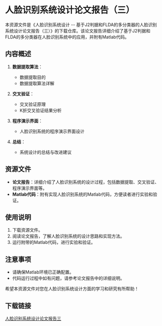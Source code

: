 # 人脸识别系统设计论文报告（三）

本资源文件是《人脸识别系统设计 -- 基于J2判据和FLDA的多分类器的人脸识别系统设计论文报告（三）》的下载仓库。该论文报告详细介绍了基于J2判据和FLDA的多分类器在人脸识别系统中的应用，并附有Matlab代码。

## 内容概述

1. **数据提取算法**：
   - 数据提取目的
   - 数据提取算法详解

2. **交叉验证**：
   - 交叉验证原理
   - K折交叉验证结果分析

3. **程序演示界面**：
   - 人脸识别系统的程序演示界面设计

4. **总结**：
   - 系统设计的总结与改进建议

## 资源文件

- **论文报告**：详细介绍了人脸识别系统的设计过程，包括数据提取、交叉验证、程序演示界面等。
- **Matlab代码**：附有实现人脸识别系统的Matlab代码，方便读者进行实验和验证。

## 使用说明

1. 下载资源文件。
2. 阅读论文报告，了解人脸识别系统的设计思路和实现方法。
3. 运行附带的Matlab代码，进行实验和验证。

## 注意事项

- 请确保Matlab环境已正确配置。
- 代码运行过程中如有问题，请参考论文报告中的详细说明。

希望本资源文件对您在人脸识别系统设计方面的学习和研究有所帮助！

## 下载链接

[人脸识别系统设计论文报告三](https://pan.quark.cn/s/002845361caa)